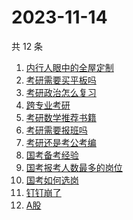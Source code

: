 # 2023-11-14

共 12 条

<!-- BEGIN -->
<!-- 最后更新时间 Tue Nov 14 2023 14:16:08 GMT+0800 (China Standard Time) -->

1. [内行人眼中的全屋定制](https://www.zhihu.com/search?q=内行人眼中的全屋定制)
1. [考研需要买平板吗](https://www.zhihu.com/search?q=考研需要买平板吗)
1. [考研政治怎么复习](https://www.zhihu.com/search?q=考研政治怎么复习)
1. [跨专业考研](https://www.zhihu.com/search?q=跨专业考研)
1. [考研数学推荐书籍](https://www.zhihu.com/search?q=考研数学推荐书籍)
1. [考研需要报班吗](https://www.zhihu.com/search?q=考研需要报班吗)
1. [考研还是考公考编](https://www.zhihu.com/search?q=考研还是考公考编)
1. [国考备考经验](https://www.zhihu.com/search?q=国考备考经验)
1. [国考报考人数最多的岗位](https://www.zhihu.com/search?q=国考报考人数最多的岗位)
1. [国考如何选岗](https://www.zhihu.com/search?q=国考如何选岗)
1. [钉钉崩了](https://www.zhihu.com/search?q=钉钉崩了)
1. [A股](https://www.zhihu.com/search?q=A股)

<!-- END -->
